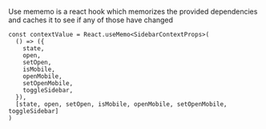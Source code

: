 Use mememo is a react hook which memorizes the provided dependencies and caches it to see if any of those have changed
```tsx
const contextValue = React.useMemo<SidebarContextProps>(
  () => ({
    state,
    open,
    setOpen,
    isMobile,
    openMobile,
    setOpenMobile,
    toggleSidebar,
  }),
  [state, open, setOpen, isMobile, openMobile, setOpenMobile, toggleSidebar]
)
```
